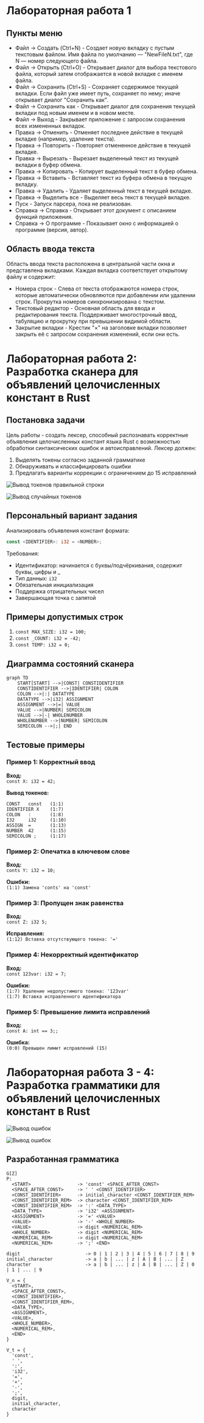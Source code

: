# Лабораторная работа 1

## Пункты меню

- Файл → Создать (Ctrl+N) -  Создает новую вкладку с пустым текстовым файлом. Имя файла по умолчанию — "NewFileN.txt", где N — номер следующего файла.
- Файл → Открыть (Ctrl+O) - Открывает диалог для выбора текстового файла, который затем отображается в новой вкладке с именем файла.
- Файл → Сохранить (Ctrl+S) - Сохраняет содержимое текущей вкладки. Если файл уже имеет путь, сохраняет по нему; иначе открывает диалог "Сохранить как".
- Файл → Сохранить как - Открывает диалог для сохранения текущей вкладки под новым именем и в новом месте.
- Файл → Выход - Закрывает приложение с запросом сохранения всех измененных вкладок.
- Правка → Отменить - Отменяет последнее действие в текущей вкладке (например, удаление текста).
- Правка → Повторить - Повторяет отмененное действие в текущей вкладке.
- Правка → Вырезать - Вырезает выделенный текст из текущей вкладки в буфер обмена.
- Правка → Копировать - Копирует выделенный текст в буфер обмена.
- Правка → Вставить - Вставляет текст из буфера обмена в текущую вкладку.
- Правка → Удалить - Удаляет выделенный текст в текущей вкладке.
- Правка → Выделить все - Выделяет весь текст в текущей вкладке.
- Пуск - Запуск парсера, пока не реализован.
- Справка → Справка - Открывает этот документ с описанием функций приложения.
- Справка → О программе - Показывает окно с информацией о программе (версия, автор).

## Область ввода текста
Область ввода текста расположена в центральной части окна и представлена вкладками. Каждая вкладка соответствует открытому файлу и содержит:

- Номера строк - Слева от текста отображаются номера строк, которые автоматически обновляются при добавлении или удалении строк. Прокрутка номеров синхронизирована с текстом.
- Текстовый редактор - Основная область для ввода и редактирования текста. Поддерживает многострочный ввод, табуляцию и прокрутку при превышении видимой области.
- Закрытие вкладки - Крестик "×" на заголовке вкладки позволяет закрыть её с запросом сохранения изменений, если они есть.


# Лабораторная работа 2: Разработка сканера для объявлений целочисленных констант в Rust

## Постановка задачи
Цель работы - создать лексер, способный распознавать корректные объявления целочисленных констант языка Rust с возможностью обработки синтаксических ошибок и автоисправлений. Лексер должен:
1. Выделять токены согласно заданной грамматике
2. Обнаруживать и классифицировать ошибки
3. Предлагать варианты коррекции с ограничением до 15 исправлений

![Вывод токенов правильной строки](Picture1.png)

![Вывод случайных токенов](Picture2.png)

## Персональный вариант задания
Анализировать объявления констант формата:
```rust
const <IDENTIFIER>: i32 = <NUMBER>;
```
Требования:
- Идентификатор: начинается с буквы/подчёркивания, содержит буквы, цифры и _
- Тип данных: `i32`
- Обязательная инициализация
- Поддержка отрицательных чисел
- Завершающая точка с запятой

## Примеры допустимых строк
1. `const MAX_SIZE: i32 = 100;`
2. `const _COUNT: i32 = -42;`
3. `const TEMP: i32 = 0;`

## Диаграмма состояний сканера
```mermaid
graph TD
    START[START] -->|CONST| CONSTIDENTIFIER
    CONSTIDENTIFIER -->|IDENTIFIER| COLON
    COLON -->|:| DATATYPE
    DATATYPE -->|i32| ASSIGNMENT
    ASSIGNMENT -->|=| VALUE
    VALUE -->|NUMBER| SEMICOLON
    VALUE -->|-| WHOLENUMBER
    WHOLENUMBER -->|NUMBER| SEMICOLON
    SEMICOLON -->|;| END
```

## Тестовые примеры

### Пример 1: Корректный ввод
**Вход:**  
`const X: i32 = 42;`

**Вывод токенов:**
```
CONST   const   (1:1)
IDENTIFIER X    (1:7)
COLON   :       (1:8)
I32     i32     (1:10)
ASSIGN  =       (1:13)
NUMBER  42      (1:15)
SEMICOLON ;     (1:17)
```

### Пример 2: Опечатка в ключевом слове
**Вход:**  
`conts Y: i32 = 10;`

**Ошибки:**  
`(1:1) Замена 'conts' на 'const'`

### Пример 3: Пропущен знак равенства
**Вход:**  
`const Z: i32 5;`

**Исправления:**  
`(1:12) Вставка отсутствующего токена: '='`

### Пример 4: Некорректный идентификатор
**Вход:**  
`const 123var: i32 = 7;`

**Ошибки:**  
`(1:7) Удаление недопустимого токена: '123var'`  
`(1:7) Вставка исправленного идентификатора`

### Пример 5: Превышение лимита исправлений
**Вход:**  
`const A: int == 3;;`

**Ошибка:**  
`(0:0) Превышен лимит исправлений (15)`


# Лабораторная работа 3 - 4: Разработка грамматики для объявлений целочисленных констант в Rust

![Вывод ошибок](Picture3.png)

![Вывод ошибок](Picture4.png)

## Разработанная грамматика
```
G[Z]
P:
  <START>                 -> 'const' <SPACE_AFTER_CONST>
  <SPACE_AFTER_CONST>     -> ' ' <CONST_IDENTIFIER>
  <CONST_IDENTIFIER>      -> initial_character <CONST_IDENTIFIER_REM>
  <CONST_IDENTIFIER_REM>  -> character <CONST_IDENTIFIER_REM>
  <CONST_IDENTIFIER_REM>  -> ':' <DATA_TYPE>
  <DATA_TYPE>             -> 'i32' <ASSIGNMENT>
  <ASSIGNMENT>            -> '=' <VALUE>
  <VALUE>                 -> '-' <WHOLE_NUMBER>
  <VALUE>                 -> digit <NUMERICAL_REM>
  <WHOLE_NUMBER>          -> digit <NUMERICAL_REM>
  <NUMERICAL_REM>         -> digit <NUMERICAL_REM>
  <NUMERICAL_REM>         -> ';' <END>

digit                        -> 0 | 1 | 2 | 3 | 4 | 5 | 6 | 7 | 8 | 9
initial_character            -> a | b | ... | z | A | B | ... | Z
character                    -> a | b | ... | z | A | B | ... | Z | 0 | 1 | ... | 9

V_n = {
  <START>,
  <SPACE_AFTER_CONST>,
  <CONST_IDENTIFIER>,
  <CONST_IDENTIFIER_REM>,
  <DATA_TYPE>,
  <ASSIGNMENT>,
  <VALUE>,
  <WHOLE_NUMBER>,
  <NUMERICAL_REM>,
  <END>
}

V_t = {
  'const',
  ' ',
  ':',
  'i32',
  '=',
  '+',
  '-',
  ';',
  digit,
  initial_character,
  character
}
```
